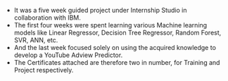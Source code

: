 * It was a five week guided project under Internship Studio in collaboration with IBM.
* The first four weeks were spent learning various Machine learning models like Linear Regressor, Decision Tree Regressor, Random Forest, SVR, ANN, etc.
* And the last week focused solely on using the acquired knowledge to develop a YouTube Adview Predictor.
* The Certificates attached are therefore two in number, for Training and Project respectively.
